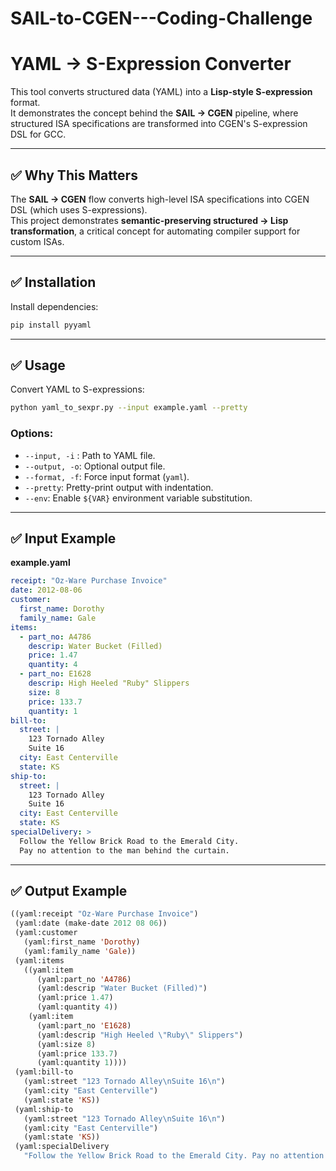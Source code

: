 # SAIL-to-CGEN---Coding-Challenge
# YAML → S-Expression Converter

This tool converts structured data (YAML) into a **Lisp-style S-expression** format.  
It demonstrates the concept behind the **SAIL → CGEN** pipeline, where structured ISA specifications are transformed into CGEN's S-expression DSL for GCC.

---

## ✅ Why This Matters
The **SAIL → CGEN** flow converts high-level ISA specifications into CGEN DSL (which uses S-expressions).  
This project demonstrates **semantic-preserving structured → Lisp transformation**, a critical concept for automating compiler support for custom ISAs.

---

## ✅ Installation
Install dependencies:
```bash
pip install pyyaml
```

---

## ✅ Usage
Convert YAML to S-expressions:

```bash
python yaml_to_sexpr.py --input example.yaml --pretty
```

### Options:
- `--input, -i` : Path to YAML file.
- `--output, -o`: Optional output file.
- `--format, -f`: Force input format (`yaml`).
- `--pretty`: Pretty-print output with indentation.
- `--env`: Enable `${VAR}` environment variable substitution.

---

## ✅ Input Example
**example.yaml**
```yaml
receipt: "Oz-Ware Purchase Invoice"
date: 2012-08-06
customer:
  first_name: Dorothy
  family_name: Gale
items:
  - part_no: A4786
    descrip: Water Bucket (Filled)
    price: 1.47
    quantity: 4
  - part_no: E1628
    descrip: High Heeled "Ruby" Slippers
    size: 8
    price: 133.7
    quantity: 1
bill-to:
  street: |
    123 Tornado Alley
    Suite 16
  city: East Centerville
  state: KS
ship-to:
  street: |
    123 Tornado Alley
    Suite 16
  city: East Centerville
  state: KS
specialDelivery: >
  Follow the Yellow Brick Road to the Emerald City.
  Pay no attention to the man behind the curtain.
```

---

## ✅ Output Example
```lisp
((yaml:receipt "Oz-Ware Purchase Invoice")
 (yaml:date (make-date 2012 08 06))
 (yaml:customer
   (yaml:first_name 'Dorothy)
   (yaml:family_name 'Gale))
 (yaml:items
   ((yaml:item
      (yaml:part_no 'A4786)
      (yaml:descrip "Water Bucket (Filled)")
      (yaml:price 1.47)
      (yaml:quantity 4))
    (yaml:item
      (yaml:part_no 'E1628)
      (yaml:descrip "High Heeled \"Ruby\" Slippers")
      (yaml:size 8)
      (yaml:price 133.7)
      (yaml:quantity 1))))
 (yaml:bill-to
   (yaml:street "123 Tornado Alley\nSuite 16\n")
   (yaml:city "East Centerville")
   (yaml:state 'KS))
 (yaml:ship-to
   (yaml:street "123 Tornado Alley\nSuite 16\n")
   (yaml:city "East Centerville")
   (yaml:state 'KS))
 (yaml:specialDelivery
   "Follow the Yellow Brick Road to the Emerald City. Pay no attention to the man behind the curtain.\n"))
```
